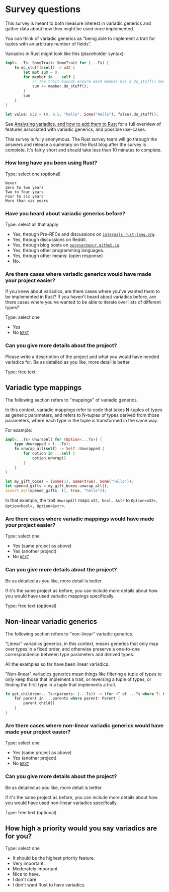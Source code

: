 # Survey questions

This survey is meant to both measure interest in variadic generics and gather data about how they might be used once implemented.

You can think of variadic generics as “being able to implement a trait for tuples with an arbitrary number of fields”.

Variadics in Rust might look like this (placeholder syntax):

```rust
impl<...Ts: SomeTrait> SomeTrait for (...Ts) {
    fn do_stuff(&self) -> u32 {
        let mut sum = 0;
        for member in ...self {
            // The trait bounds ensure each member has a do_stuff() method
            sum += member.do_stuff();
        }
        sum
    }
}

let value: u32 = (0, 0.5, "hello", Some("hello"), false).do_stuff();
```

See [Analysing variadics, and how to add them to Rust](https://poignardazur.github.io/2021/01/30/variadic-generics/) for a full overview of features associated with variadic generics, and possible use-cases.

This survey is fully anonymous. The Rust survey team will go through the answers and release a summary on the Rust blog after the survey is complete. It's fairly short and should take less than 10 minutes to complete.


### How long have you been using Rust?

Type: select one (optional)

    Never
    Zero to two years
    Two to four years
    Four to six years
    More than six years


### Have you heard about variadic generics before?

Type: select all that apply

- Yes, through Pre-RFCs and discussions on [`internals.rust-lang.org`](https://internals.rust-lang.org).
- Yes, through discussions on Reddit.
- Yes, through blog posts on [`poignardazur.github.io`](https://poignardazur.github.io/2025/07/09/variadic-generics-dead-ends/).
- Yes, through other programming languages.
- Yes, through other means: (open response)
- No.


### Are there cases where variadic generics would have made your project easier?

If you knew about variadics, are there cases where you've wanted them to be implemented in Rust?
If you haven't heard about variadics before, are there cases where you've wanted to be able to iterate over lists of different types?

Type: select one

- Yes
- No [`NEXT`](#variadic-type-mappings)

### Can you give more details about the project?

Please write a description of the project and what you would have needed variadics for.
Be as detailed as you like, more detail is better.

Type: free text


## Variadic type mappings

The following section refers to "mappings" of variadic generics.

In this context, variadic mappings refer to code that takes N-tuples of types as generic parameters, and refers to N-tuples of types derived from those parameters, where each type in the tuple is transformed in the same way.

For example:

```rust
impl<...Ts> UnwrapAll for (Option<...Ts>) {
    type Unwrapped = (...Ts);
    fn unwrap_all(self) -> Self::Unwrapped {
        for option in ...self {
            option.unwrap()
        }
    }
}

let my_gift_boxes = (Some(1), Some(true), Some("hello"));
let opened_gifts = my_gift_boxes.unwrap_all();
assert_eq!(opened_gifts, (1, true, "hello"));
```

In that example, the trait `UnwrapAll` maps `u32, bool, &str` to `Option<u32>, Option<bool>, Option<&str>`.

### Are there cases where variadic mappings would have made your project easier?

Type: select one

- Yes (same project as above)
- Yes (another project)
- No [`NEXT`](#non-linear-variadic-generics)

### Can you give more details about the project?

Be as detailed as you like, more detail is better.

If it's the same project as before, you can include more details about how you would have used variadic mappings specifically.

Type: free text (optional)


## Non-linear variadic generics

The following section refers to "non-linear" variadic generics.

"Linear" variadics generics, in this context, means generics that only map over types in a fixed order, and otherwise preserve a one-to-one correspondence between type parameters and derived types.

All the examples so far have been linear variadics.

"Non-linear" variadics generics mean things like filtering a tuple of types to only keep those that implement a trait, or reversing a tuple of types, or finding the first type in a tuple that implements a trait.

```rust
fn get_children<...Ts>(parents: (...Ts)) -> (for <T of ...Ts where T: Parent> T::Child) {
    for parent in ...parents where parent: Parent {
        parent.child()
    }
}
```

### Are there cases where non-linear variadic generics would have made your project easier?

Type: select one

- Yes (same project as above)
- Yes (another project)
- No [`NEXT`](#how-high-a-priority-would-you-say-variadics-are-for-you)

### Can you give more details about the project?

Be as detailed as you like, more detail is better.

If it's the same project as before, you can include more details about how you would have used non-linear variadics specifically.

Type: free text (optional)


## How high a priority would you say variadics are for you?

Type: select one

- It should be the highest priority feature.
- Very important.
- Moderately important.
- Nice to have.
- I don't care.
- I don't want Rust to have variadics.

